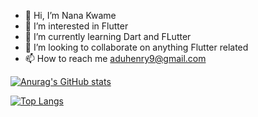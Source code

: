 - 👋 Hi, I’m Nana Kwame
- 👀 I’m interested in Flutter
- 🌱 I’m currently learning Dart and FLutter
- 💞️ I’m looking to collaborate on anything Flutter related
- 📫 How to reach me aduhenry9@gmail.com

<!---
Nana-Kwame-bot/Nana-Kwame-bot is a ✨ special ✨ repository because its `README.md` (this file) appears on your GitHub profile.
You can click the Preview link to take a look at your changes.
--->
[![Anurag's GitHub stats](https://github-readme-stats.vercel.app/api?username=Nana-Kwame-bot&show_icons=true&include_all_commits=true)](https://github.com/anuraghazra/github-readme-stats)

[![Top Langs](https://github-readme-stats.vercel.app/api/top-langs/?username=Nana-Kwame-bot&layout=compact)](https://github.com/anuraghazra/github-readme-stats)
